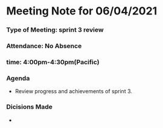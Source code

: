 # Meeting Note for 06/04/2021
### Type of Meeting: sprint 3 review
### Attendance: No Absence
### time: 4:00pm-4:30pm(Pacific)
### Agenda
- Review progress and achievements of sprint 3.
### Dicisions Made
- 